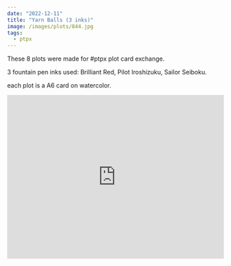 ```yaml
---
date: "2022-12-11"
title: "Yarn Balls (3 inks)"
image: /images/plots/844.jpg
tags:
  - ptpx
---
```


These 8 plots were made for #ptpx plot card exchange.

3 fountain pen inks used: Brilliant Red, Pilot Iroshizuku, Sailor Seiboku.

each plot is a A6 card on watercolor.

<iframe width="100%" height="380" src="https://www.youtube.com/embed/du71nTs3CmM?rel=0" title="YouTube video player" frameborder="0" allow="accelerometer; autoplay; clipboard-write; encrypted-media; gyroscope; picture-in-picture" allowfullscreen></iframe>

